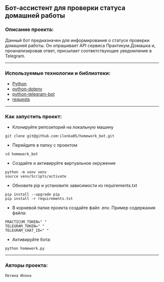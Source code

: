 ## Бот-ассистент для проверки статуса домашней работы


### Описание проекта:

Данный бот предназначен для информирования о статусе проверки домашней работы. Он опрашивает API сервиса Практикум.Домашка и, проанализировав ответ, присылает соответствующее уведомление в Telegram. 

---

### Используемые технологии и библиотеки:
* [Python](https://www.python.org/)
* [python-dotenv](https://pypi.org/project/python-dotenv/)
* [python-telegram-bot](https://pypi.org/project/python-telegram-bot/)
* [requests](https://pypi.org/project/requests/)

---

### Как запустить проект:

- Клонируйте репозиторий на локальную машину

```
git clone git@github.com:ilonka05/homework_bot.git
```

- Перейдите в папку с проектом

```
cd homework_bot
```

- Создайте и активируйте виртуальное окружение

```
python -m venv venv
source venv/Scripts/activate
```

- Обновите pip и установите зависимости из requirements.txt

```
pip install --upgrade pip
pip install -r requirements.txt
```

- В корневой папке проекта создайте файл .env. Пример содержания файла:

```
PRACTICUM_TOKEN=" "
TELEGRAM_TOKEN=" "
TELEGRAM_CHAT_ID=" "

```


- Активируйте бота:

```
python homework.py
```

---

### Авторы проекта:

    Петина Илона
